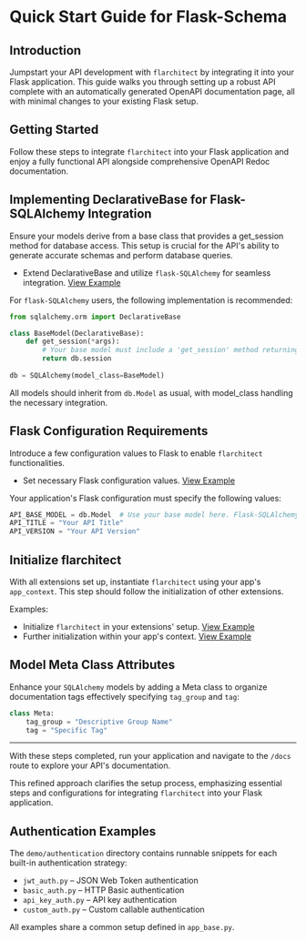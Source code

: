 # Quick Start Guide for Flask-Schema

## Introduction

Jumpstart your API development with `flarchitect` by integrating it into your Flask application. This guide walks you
through setting up a robust API complete with an automatically generated OpenAPI documentation page, all with minimal
changes to your existing Flask setup.

## Getting Started

Follow these steps to integrate `flarchitect` into your Flask application and enjoy a fully functional API alongside
comprehensive OpenAPI Redoc documentation.

## Implementing DeclarativeBase for Flask-SQLAlchemy Integration

Ensure your models derive from a base class that provides a get_session method for database access. This setup is
crucial for the API's ability to generate accurate schemas and perform database queries.

- Extend DeclarativeBase and utilize `flask-SQLAlchemy` for seamless
  integration. [View Example](https://github.com/lewis-morris/flarchitect/blob/master/demo/basic/basic/extensions.py#L10-L25)

For `flask-SQLAlchemy` users, the following implementation is recommended:

```python
from sqlalchemy.orm import DeclarativeBase

class BaseModel(DeclarativeBase):
    def get_session(*args):
        # Your base model must include a 'get_session' method returning a SQLAlchemy session.
        return db.session
    
db = SQLAlchemy(model_class=BaseModel)
```

All models should inherit from `db.Model` as usual, with model_class handling the necessary integration.

## Flask Configuration Requirements

Introduce a few configuration values to Flask to enable `flarchitect` functionalities.

- Set necessary Flask configuration
  values.  [View Example](https://github.com/lewis-morris/flarchitect/blob/master/demo/basic/basic/config.py#L6-L8)

Your application's Flask configuration must specify the following values:

```python
API_BASE_MODEL = db.Model  # Use your base model here. Flask-SQLAlchemy users should specify db.Model.
API_TITLE = "Your API Title"
API_VERSION = "Your API Version"
```

## Initialize flarchitect

With all extensions set up, instantiate `flarchitect` using your app's `app_context`. This step should follow the
initialization of other extensions.

Examples:

- Initialize `flarchitect` in your extensions'
  setup. [View Example](https://github.com/lewis-morris/flarchitect/blob/master/demo/basic/basic/extensions.py#L26)
- Further initialization within your app's
  context. [View Example](https://github.com/lewis-morris/flarchitect/blob/master/demo/basic/basic/__init__.py#L28)

## Model Meta Class Attributes

Enhance your `SQLAlchemy` models by adding a Meta class to organize documentation tags effectively
specifying `tag_group` and `tag`:

```python
class Meta:
    tag_group = "Descriptive Group Name"
    tag = "Specific Tag"
```

-----------------------------

With these steps completed, run your application and navigate to the `/docs` route to explore your API's documentation.

This refined approach clarifies the setup process, emphasizing essential steps and configurations for
integrating `flarchitect` into your Flask application.

## Authentication Examples

The `demo/authentication` directory contains runnable snippets for each built-in authentication strategy:

- `jwt_auth.py` – JSON Web Token authentication
- `basic_auth.py` – HTTP Basic authentication
- `api_key_auth.py` – API key authentication
- `custom_auth.py` – Custom callable authentication

All examples share a common setup defined in `app_base.py`.
